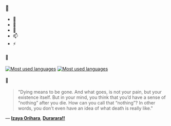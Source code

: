 ### 👋

- 🔭
- 🌱
- 💬
- 📫
- ⚡

#### 🧏

[![Most used languages](https://github-readme-stats-aynah.vercel.app/api/top-langs/?username=aynh&theme=solarized-dark&langs_count=6&layout=compact&hide_title=true)](https://github.com/anuraghazra/github-readme-stats#gh-dark-mode-only)
[![Most used languages](https://github-readme-stats-aynah.vercel.app/api/top-langs/?username=aynh&theme=solarized-light&langs_count=6&layout=compact&hide_title=true)](https://github.com/anuraghazra/github-readme-stats#gh-light-mode-only)

#### 💬

> "Dying means to be gone. And what goes, is not your pain, but your existence itself. But in your mind, you think that you’d have a sense of “nothing” after you die. How can you call that “nothing”? In other words, you don't even have an idea of what death is really like."

&mdash; [**Izaya Orihara**](https://myanimelist.net/character.php?q=Izaya%20Orihara&cat=character), [**Durarara!!**](https://myanimelist.net/search/all?q=Durarara!!&cat=all)
